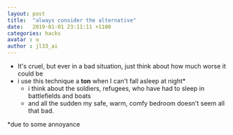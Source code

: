 ```yaml
---
layout: post
title:  "always consider the alternative"
date:   2019-01-01 23:11:11 +1100
categories: hacks
avatar : ♍︎
author : jl33_ai
---
```


- It's cruel, but ever in a bad situation, just think about how much worse it could be
- i use this technique a **ton** when I can't fall asleep at night\*
    - i think about the soldiers, refugees, who have had to sleep in battlefields and boats
    - and all the sudden my safe, warm, comfy bedroom doesn't seem all that bad. 


\*due to some annoyance